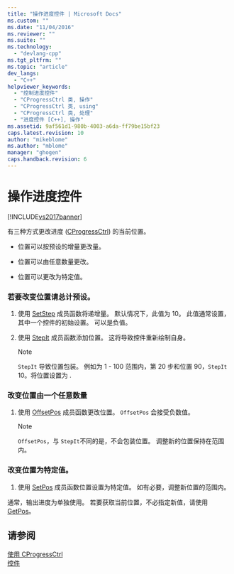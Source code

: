 ```yaml
---
title: "操作进度控件 | Microsoft Docs"
ms.custom: ""
ms.date: "11/04/2016"
ms.reviewer: ""
ms.suite: ""
ms.technology: 
  - "devlang-cpp"
ms.tgt_pltfrm: ""
ms.topic: "article"
dev_langs: 
  - "C++"
helpviewer_keywords: 
  - "控制进度控件"
  - "CProgressCtrl 类, 操作"
  - "CProgressCtrl 类, using"
  - "CProgressCtrl 类, 处理"
  - "进度控件 [C++], 操作"
ms.assetid: 9af561d1-980b-4003-a6da-ff79be15bf23
caps.latest.revision: 10
author: "mikeblome"
ms.author: "mblome"
manager: "ghogen"
caps.handback.revision: 6
---
```

# 操作进度控件
[!INCLUDE[vs2017banner](../assembler/inline/includes/vs2017banner.md)]

有三种方式更改进度 \([CProgressCtrl](../mfc/reference/cprogressctrl-class.md)\) 的当前位置。  
  
-   位置可以按预设的增量更改量。  
  
-   位置可以由任意数量更改。  
  
-   位置可以更改为特定值。  
  
### 若要改变位置请总计预设。  
  
1.  使用 [SetStep](../Topic/CProgressCtrl::SetStep.md) 成员函数将递增量。  默认情况下，此值为 10。  此值通常设置，其中一个控件的初始设置。   可以是负值。  
  
2.  使用 [StepIt](../Topic/CProgressCtrl::StepIt.md) 成员函数添加位置。  这将导致控件重新绘制自身。  
  
    > [!NOTE]
    >  `StepIt` 导致位置包装。  例如为 1 \- 100 范围内，第 20 步和位置 90，`StepIt` 10。将位置设置为 .  
  
### 改变位置由一个任意数量  
  
1.  使用 [OffsetPos](../Topic/CProgressCtrl::OffsetPos.md) 成员函数更改位置。  `OffsetPos` 会接受负数值。  
  
    > [!NOTE]
    >  `OffsetPos`，与 `StepIt`不同的是，不会包装位置。  调整新的位置保持在范围内。  
  
### 改变位置为特定值。  
  
1.  使用 [SetPos](../Topic/CProgressCtrl::SetPos.md) 成员函数位置设置为特定值。  如有必要，调整新位置的范围内。  
  
 通常，输出进度为单独使用。  若要获取当前位置，不必指定新值，请使用 [GetPos](../Topic/CProgressCtrl::GetPos.md)。  
  
## 请参阅  
 [使用 CProgressCtrl](../mfc/using-cprogressctrl.md)   
 [控件](../mfc/controls-mfc.md)
